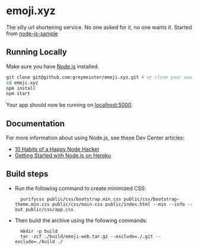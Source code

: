 # emoji.xyz

The silly url shortening service. No one asked for it, no one wants it.
Started from [node-js-sample](https://github.com/heroku/node-js-sample)

## Running Locally

Make sure you have [Node.js](http://nodejs.org/) installed.

```sh
git clone git@github.com:greymeister/emoji.xyz.git # or clone your own fork
cd emoji.xyz
npm install
npm start
```

Your app should now be running on [localhost:5000](http://localhost:5000/).

## Documentation

For more information about using Node.js, see these Dev Center articles:

- [10 Habits of a Happy Node Hacker](https://blog.heroku.com/archives/2014/3/11/node-habits)
- [Getting Started with Node.js on Heroku](https://devcenter.heroku.com/articles/getting-started-with-nodejs)

## Build steps

- Run the following command to create minimized CSS:

        purifycss public/css/bootstrap.min.css public/css/bootstrap-theme.min.css public/css/main.css public/index.html --min --info --out public/css/app.css

- Then build the archive using the following commands:

        mkdir -p build
        tar -zcf ./build/emoji-web.tar.gz --exclude=./.git --exclude=./build ./